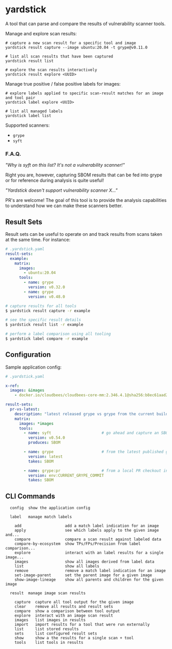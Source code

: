 # yardstick

A tool that can parse and compare the results of vulnerability scanner tools.

Manage and explore scan results:
```
# capture a new scan result for a specific tool and image
yardstick result capture --image ubuntu:20.04 -t grype@v0.11.0

# list all scan results that have been captured
yardstick result list

# explore the scan results interactively
yardstick result explore <UUID>
```

Manage true positive / false positive labels for images:
```
# explore labels applied to specific scan-result matches for an image and tool pair
yardstick label explore <UUID>

# list all managed labels
yardstick label list
```

Supported scanners:
- `grype`
- `syft`

### F.A.Q.

*"Why is syft on this list? It's not a vulnerability scanner!"*

Right you are, however, capturing SBOM results that can be fed into grype or for
reference during analysis is quite useful!


*"Yardstick doesn't support vulnerability scanner X..."*

PR's are welcome! The goal of this tool is to provide the analysis capabilities
to understand how we can make these scanners better.



## Result Sets

Result sets can be useful to operate on and track results from scans taken at the same time. For instance:
```yaml
# .yardstick.yaml
result-sets:
  example:
    matrix:
      images:
        - ubuntu:20.04
      tools:
        - name: grype
          version: v0.32.0
        - name: grype
          version: v0.48.0
```

```bash
# capture results for all tools
$ yardstick result capture -r example

# see the specific result details
$ yardstick result list -r example

# perform a label comparison using all tooling
$ yardstick label compare -r example
```


## Configuration

Sample application config:
```yaml
# .yardstick.yaml

x-ref:
  images: &images
    - docker.io/cloudbees/cloudbees-core-mm:2.346.4.1@sha256:b8ec61aad2f5f9be2dc9c68923eab1de0e8b026176093ad2e0742fca310bf3bf

result-sets:
  pr-vs-latest:
    description: "latest released grype vs grype from the current build"
    matrix:
      images: *images
      tools:
        - name: syft                      # go ahead and capture an SBOM each time to help analysis later
          version: v0.54.0
          produces: SBOM

        - name: grype                     # from the latest published github release
          version: latest
          takes: SBOM

        - name: grype:pr                  # from a local PR checkout install (feed via an environment variable)
          version: env:CURRENT_GRYPE_COMMIT
          takes: SBOM
```

## CLI Commands

```
  config  show the application config

  label   manage match labels

    add                   add a match label indication for an image
    apply                 see which labels apply to the given image and...
    compare               compare a scan result against labeled data
    compare-by-ecosystem  show TPs/FPs/Precision from label comparison...
    explore               interact with an label results for a single image...
    images                show all images derived from label data
    list                  show all labels
    remove                remove a match label indication for an image
    set-image-parent      set the parent image for a given image
    show-image-lineage    show all parents and children for the given image

  result  manage image scan results

    capture  capture all tool output for the given image
    clear    remove all results and result sets
    compare  show a comparison between tool output
    explore  interact with an image scan result
    images   list images in results
    import   import results for a tool that were run externally
    list     list stored results
    sets     list configured result sets
    show     show a the results for a single scan + tool
    tools    list tools in results
```
